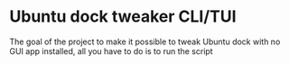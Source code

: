 # Ubuntu dock tweaker CLI/TUI
The goal of the project to make it possible to tweak Ubuntu dock with no GUI app installed, all you have to do is to run the script
